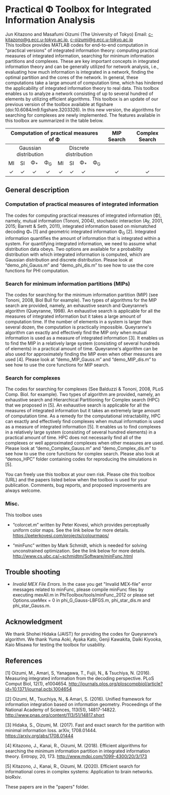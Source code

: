 # Practical &Phi; Toolbox for Integrated Information Analysis
Jun Kitazono and Masafumi Oizumi (The University of Tokyo)
Email: c-kitazono@g.ecc.u-tokyo.ac.jp, c-oizumi@g.ecc.u-tokyo.ac.jp </br>
This toolbox provides MATLAB codes for end-to-end computation in "practical versions" of integrated information theory: computing practical measures of integrated information, searching for minimum information partitions and complexes. These are key important concepts in integrated information theory and can be generally utilized for network analysis, i.e., evaluating how much information is integrated in a network, finding the optimal partition and the cores of the network. In general, these computations take a large amount of computation time, which has hindered the applicability of integrated information theory to real data. This toolbox enables us to analyze a network consisting of up to several hundred of elements by utilizing efficient algorithms. This toolbox is an update of our previous version of the toolbox available at figshare (doi:10.6084/m9.figshare.3203326). In this new version, the algorithms for searching for complexes are newly implemented. The features available in this toolbox are summarized in the table below.
 
<table>
   <thead>
       <tr align='center'>
           <th colspan=8>Computation of practical measures of &Phi;</th> <th>MIP Search</th> <th>Complex Search</th>
       </tr>
   </thead>
   <tbody>
       <tr align='center'>
           <td colspan=4>Gaussian distribution</td>
           <td colspan=4>Discrete distribution</td>
           <td rowspan=2></td>
           <td rowspan=2></td>
       </tr>
       <tr align='center'>
           <td>MI</td>
           <td>SI</td>
           <td>&Phi;<sub>*</sub></td>
           <td>&Phi;<sub>G</sub></td>
           <td>MI</td>
           <td>SI</td>
           <td>&Phi;<sub>*</sub></td>
           <td>&Phi;<sub>G</sub></td>
       </tr>
       <tr align='center'>
           <td>&#10003;</td> <!-- Gaussian -->
           <td>&#10003;</td>
           <td>&#10003;</td>
           <td>&#10003;</td>
           <td>&#10003;</td> <!-- Discrete -->
           <td>&#10003;</td>
           <td>&#10003;</td>
           <td></td>
           <td>&#10003;</td> <!-- MIP Search -->
           <td>&#10003;</td> <!-- Complex Search -->
       </tr>
   </tbody>
</table>
 
## General description
 
### Computation of practical measures of integrated information
The codes for computing practical measures of integrated information (&Phi;), namely, mutual information (Tononi, 2004), stochastic interaction (Ay, 2001, 2015; Barrett & Seth, 2011), integrated information based on mismatched decoding &Phi;<sub>*</sub> [1] and geometric integrated information &Phi;<sub>G</sub> [2]. Integrated information quantifies the amount of information that is integrated within a system. For quantifying integrated information, we need to assume what distribution data obeys. Two options are available for a probability distribution with which integrated information is computed, which are Gaussian distribution and discrete distribution. Please look at “demo_phi_Gauss.m” and “demo_phi_dis.m” to see how to use the core functions for PHI computation.
 
### Search for minimum information partitions (MIPs)
The codes for searching for the minimum information partition (MIP) (see Tononi, 2008, Biol Bull for example). Two types of algorithms for the MIP search are provided, namely, an exhaustive search and Queyranne’s algorithm (Queyranne, 1998). An exhaustive search is applicable for all the measures of integrated information but it takes a large amount of computation time. If the number of elements in a system is larger than several dozen, the computation is practically impossible. Queyranne's algorithm can exactly and effectively find the MIP only when mutual information is used as a measure of integrated information [3]. It enables us to find the MIP in a relatively large system (consisting of several hundreds of elements) in a practical amount of time. Queyranne's algorithm can be also used for approximately finding the MIP even when other measures are used [4]. Please look at “demo_MIP_Gauss.m” and “demo_MIP_dis.m” to see how to use the core functions for MIP search.
 
### Search for complexes
The codes for searching for complexes (See Balduzzi & Tononi, 2008, PLoS Comp. Biol. for example). Two types of algorithm are provided, namely, an exhaustive search and Hierarchical Partitioning for Complex search (HPC) that we proposed in [5]. An exhaustive search is applicable for all the measures of integrated information but it takes an extremely large amount of computation time. As a remedy for the computational intractability, HPC can exactly and effectively find complexes when mutual information is used as a measure of integrated information [5]. It enables us to find complexes in a relatively large system (consisting of several hundred elements) in a practical amount of time. HPC does not necessarily find all of the complexes or well approximated complexes when other measures are used. Please look at “demo_Complex_Gauss.m” and “demo_Complex_dis.m” to see how to use the core functions for complex search. Please also look at “demos_HPC” folder containing codes for reproducing the simulations in [5].
 
You can freely use this toolbox at your own risk. Please cite this toolbox (URL) and the papers listed below when the toolbox is used for your publication. Comments, bug reports, and proposed improvements are always welcome. 
 
 
### Misc.
This toolbox uses 
- “colorcet.m” written by Peter Kovesi, which provides perceptually uniform color maps. See the link below for more details. 
https://peterkovesi.com/projects/colourmaps/ 
 
- “minFunc” written by Mark Schmidt, which is needed for solving unconstrained optimization. See the link below for more details. 
http://www.cs.ubc.ca/~schmidtm/Software/minFunc.html
 
 
## Trouble shooting
- *Invalid MEX File Errors*. In the case you get "Invalid MEX-file" error messages related to minFunc, please compile minFunc files by executing mexAll.m in PhiToolbox/tools/minFunc_2012 or please set Options.useMex = 0 in phi_G_Gauss-LBFGS.m, phi_star_dis.m and phi_star_Gauss.m.
 
 
## Acknowledgment
We thank Shohei Hidaka (JAIST) for providing the codes for Queyranne’s algorithm. We thank Yuma Aoki, Ayaka Kato, Genji Kawakita, Daiki Kiyooka, Kaio Misawa for testing the toolbox for usability.
 
## References
[1] Oizumi, M., Amari, S, Yanagawa, T., Fujii, N., & Tsuchiya, N. (2016). Measuring integrated information from the decoding perspective. PLoS Comput Biol, 12(1), e1004654. http://journals.plos.org/ploscompbiol/article?id=10.1371/journal.pcbi.1004654
 
[2] Oizumi, M., Tsuchiya, N., & Amari, S. (2016). Unified framework for information integration based on information geometry. Proceedings of the National Academy of Sciences, 113(51), 14817-14822. http://www.pnas.org/content/113/51/14817.short
 
[3] Hidaka, S., Oizumi, M. (2017). Fast and exact search for the partition with minimal information loss. arXiv, 1708.01444. https://arxiv.org/abs/1708.01444
 
[4] Kitazono, J., Kanai, R., Oizumi, M. (2018). Efficient algorithms for searching the minimum information partition in integrated information theory. Entropy, 20, 173.
http://www.mdpi.com/1099-4300/20/3/173
 
[5] Kitazono, J., Kanai, R., Oizumi, M. (2020). Efficient search for informational cores in complex systems: Application to brain networks. bioRxiv.
 
These papers are in the "papers" folder.





